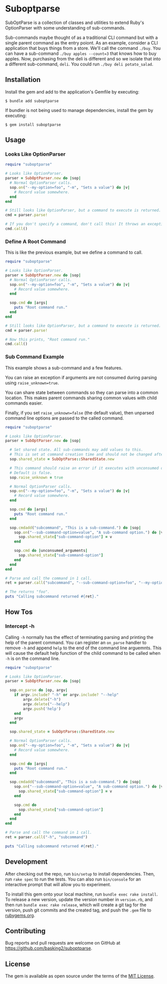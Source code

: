 # Suboptparse

SubOptParse is a collection of classes and utilities to extend Ruby's 
OptionParser with some understanding of sub-commands.

Sub-commands maybe thought of as a traditional CLI command but with 
a single parent command as the entry poiont. As an example, consider
a CLI application that buys things from a store. We'll call the command
`./buy`. You can have a sub-command `./buy apples --count=3` that
knows how to buy apples. Now, purchasing from the deli is different
and so we isolate that into a different sub-command, `deli`.
You could run `./buy deli potato_salad`.

## Installation

Install the gem and add to the application's Gemfile by executing:

    $ bundle add suboptparse

If bundler is not being used to manage dependencies, install the gem by executing:

    $ gem install suboptparse

## Usage

### Looks Like OptionParser

```ruby
require "suboptparse"

# Looks like OptionParser.
parser = SubOptParser.new do |sop|
  # Normal OptionParser calls.
  sop.on("--my-option=foo", "-m", "Sets a value") do |v|
    # Record value somewhere.
  end
end

# Still looks like OptionParser, but a command to execute is returned.
cmd = parser.parse!

# If you don't specify a command, don't call this! It throws an exception.
cmd.call()
```

### Define A Root Command

This is like the previous example, but we define a command to call.

```ruby
require "suboptparse"

# Looks like OptionParser.
parser = SubOptParser.new do |sop|
  # Normal OptionParser calls.
  sop.on("--my-option=foo", "-m", "Sets a value") do |v|
    # Record value somewhere.
  end

  sop.cmd do |args|
    puts "Root command run."
  end
end

# Still looks like OptionParser, but a command to execute is returned.
cmd = parser.parse!

# Now this prints, "Root command run."
cmd.call()
```

### Sub Command Example

This example shows a sub-command and a few features.

You can raise an exception if arguments are not consumed during parsing
using `raise_unknown=true`. 

You can share state between commands so they can parse into a common location.
This makes parent commands sharing common values with child commands
easier.

Finally, if you set `raise_unknown=false` (the default value), then
unparsed command line options are passed to the called command.

```ruby
require "suboptparse"

# Looks like OptionParser.
parser = SubOptParser.new do |sop|

  # Set shared state. All sub-commands may add values to this.
  # This is set at command creation time and should not be changed after.
  sop.shared_state = SubOptParse::SharedState.new

  # This command should raise an error if it executes with unconsumed options.
  # Default is false.
  sop.raise_unknown = true

  # Normal OptionParser calls.
  sop.on("--my-option=foo", "-m", "Sets a value") do |v|
    # Record value somewhere.
  end

  sop.cmd do |args|
    puts "Root command run."
  end

  sop.cmdadd("subcommand", "This is a sub-command.") do |sop|
    sop.on("--sub-command-option=value", "A sub-command option.") do |v|
      sop.shared_state["sub-command-option"] = v
    end

    sop.cmd do |unconsumed_arguments|
      sop.shared_state["sub-command-option"]
    end
  end
end

# Parse and call the command in 1 call.
ret = parser.call("subcommand", "--sub-command-option=foo", "--my-option=bar")

# The returns "foo".
puts "Calling subcommand returned #{ret}."
```

## How Tos

### Intercept -h

Calling `-h` normally has the effect of terminating parsing and printing the
help of the parent command. You can register an `on_parse` handler to 
remove `-h` and append `help` to the end of the command line arguemnts.
This will cause the default help function of the child command to be called
when `-h` is on the command line.

```ruby
require "suboptparse"

# Looks like OptionParser.
parser = SubOptParser.new do |sop|

  sop.on_parse do |op, argv|
    if argv.include? "-h" or argv.include? "--help"
        argv.delete("-h")
        argv.delete("--help")
        argv.push('help')
    end
    argv
  end

  sop.shared_state = SubOptParse::SharedState.new

  # Normal OptionParser calls.
  sop.on("--my-option=foo", "-m", "Sets a value") do |v|
    # Record value somewhere.
  end

  sop.cmd do |args|
    puts "Root command run."
  end

  sop.cmdadd("subcommand", "This is a sub-command.") do |sop|
    sop.on("--sub-command-option=value", "A sub-command option.") do |v|
      sop.shared_state["sub-command-option"] = v
    end

    sop.cmd do
      sop.shared_state["sub-command-option"]
    end
  end
end

# Parse and call the command in 1 call.
ret = parser.call("-h", "subcommand")

puts "Calling subcommand returned #{ret}."
```

## Development

After checking out the repo, run `bin/setup` to install dependencies.
Then, run `rake spec` to run the tests.
You can also run `bin/console` for an interactive prompt that will allow you to experiment.

To install this gem onto your local machine, run `bundle exec rake install`.
To release a new version, update the version number in `version.rb`, and then run
`bundle exec rake release`, which will create a git tag for the version,
push git commits and the created tag, and push the `.gem` file to [rubygems.org](https://rubygems.org).

## Contributing

Bug reports and pull requests are welcome on GitHub at https://github.com/basking2/suboptparse.

## License

The gem is available as open source under the terms of the [MIT License](https://opensource.org/licenses/MIT).
